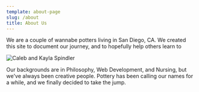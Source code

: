 ```yaml
---
template: about-page
slug: /about
title: About Us
---
```

We are a couple of wannabe potters living in San Diego, CA. We created this site to document our journey, and to hopefully help others learn to 

![Caleb and Kayla Spindler](/assets/spindlers-about.jpeg "Caleb and Kayla Spindler")

Our backgrounds are in Philosophy, Web Development, and Nursing, but we've always been creative people. Pottery has been calling our names for a while, and we finally decided to take the jump.